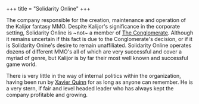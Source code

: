 +++
title = "Solidarity Online"
+++

The company responsible for the creation, maintenance and operation of the Kalijor fantasy MMO. Despite Kalijor's significance in the corporate setting, Solidarity Online is \~not\~ a member of [The Conglomerate](../the_conglomerate). Although it remains uncertain if this fact is due to the Conglomerate's decision, or if it is Solidarity Onine's desire to remain unaffiliated. Solidarity Online operates dozens of different MMO's all of which are very successful and cover a myriad of genre, but Kalijor is by far their most well known and successful game world.

There is very little in the way of internal politics within the organization, having been run by [Xavier Quinn](../../people-future/xavier_quinn) for as long as anyone can remember. He is a very stern, if fair and level headed leader who has always kept the company profitable and growing.
